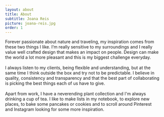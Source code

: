 ```yaml
---
layout: about
title: About
subtitle: Joana Reis
picture: joana-reis.jpg
order: 1
---
```


Forever passionate about nature and traveling, my inspiration comes from these two things I like. I‘m really sensitive to my surroundings and I really value well crafted design that makes an impact on people. Design can make the world a lot more pleasant and this is my biggest challenge everyday.
<br>
<br>
I always listen to my clients, being flexible and understanding, but at the same time I think outside the box and try not to be predictable. I believe in quality, consistency and transparency and that the best part of collaborating is picking the best things each of us have to give.
<br>
<br>
Apart from work, I have a neverending plant collection and I'm always drinking a cup of tea. I like to make lists in my notebook, to explore new places, to bake some pancakes or cookies and to scroll around Pinterest and Instagram looking for some more inspiration. 
